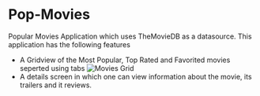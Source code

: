 # Pop-Movies
Popular Movies Application which uses TheMovieDB as a datasource. This application has the following features

- A Gridview of the Most Popular, Top Rated and Favorited movies seperted using tabs
  ![Movies Grid](https://lh3.googleusercontent.com/XWARWlteObWzh5gVs4V_Jq4IHygPkSY6YfUl3lBkgdBVkEtc6Wxv9OBVGlH53LWOvyl7nRv1TzX_HEtqEiHU2aGeVc9Ap8kE6ExnLmiXrk0ssUHF6o_6ken1VYzXbNCxW3_XXL3rfs_RW7qvdus4pfk0Z_mwsjqwpj801tEPZQUZFajVqhlQCEVta6KekjwG-OrDqTzXoU4JvfYCVUUk1kM1tyLdQXjPon8ijVGdoYzmagYiswmaJNObdVTsicAHKZXpr9isT_vTl0onAIrQeVP3V9CwOYvVR-M2OfTumJXUf8J1HPx-11d6FYImRBdMgkaK1WiVQavhxMkd40fnpqgLmLRv33RX6mCf-oDY9lDo1BPR9CgKRw-OHHmNtbKXVA25jhETFc5EJ247TFN-qbiobophojk4KjT9h1r5AHF8fpcyAf6YT_Xycy0y0bywM6QfNmF1Cr7mRDW70WUoNDCell2RMOZKxP8PLoTBGa6STMUGqbUQb76Gdw5L4r7wE3ejnI_R6jO6odWwW4Y0VXwbf7ZrOZic-LNXt5t4FxlgaatAmYRmSmFUQ25YUS3HGfhsQbRWEL1xOJ0TRZM6IgauiXO2o_ENco0WmgEIGMZGz2so=w376-h667-no "Movies Grid")
- A details screen in which one can view information about the movie, its trailers and it reviews.
